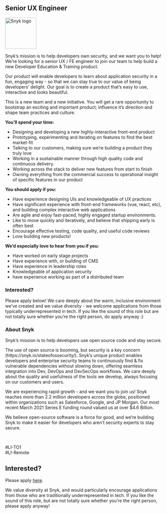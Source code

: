 Senior UX Engineer
---

<img src="https://res.cloudinary.com/snyk/image/upload/v1537345894/press-kit/brand/logo-black.png" width="100" alt="Snyk logo" />

<p><span style="font-weight: 400;">Snyk’s mission is to help developers own security, and we want you to help! We’re looking for a senior UX / FE engineer to join our team to help build a new Developer Education &amp; Training product.</span></p>
<p><span style="font-weight: 400;">Our product will enable developers to learn about application security in a fun, engaging way - so that we can stay true to our value of being developers’ delight. Our goal is to create a product that’s easy to use, interactive and looks beautiful.</span></p>
<p><span style="font-weight: 400;">This is a new team and a new initiative. You will get a rare opportunity to bootstrap an exciting and important product; influence it’s direction and shape team practices and culture.</span></p>
<p><strong>You’ll spend your time:</strong></p>
<ul>
<li style="font-weight: 400;"><span style="font-weight: 400;">Designing and developing a new highly-interactive front-end product</span></li>
<li style="font-weight: 400;"><span style="font-weight: 400;">Prototyping, experimenting and iterating on features to find the best market-fit&nbsp;</span></li>
<li style="font-weight: 400;"><span style="font-weight: 400;">Talking to our customers, making sure we’re building a product they truly love</span></li>
<li style="font-weight: 400;"><span style="font-weight: 400;">Working in a sustainable manner through high quality code and continuous delivery.</span></li>
<li style="font-weight: 400;"><span style="font-weight: 400;">Working across the stack to deliver new features from start to finish</span></li>
<li style="font-weight: 400;"><span style="font-weight: 400;">Owning everything from the commercial success to operational insight of specific features in our product</span></li>
</ul>
<p><strong>You should apply if you:</strong></p>
<ul>
<li style="font-weight: 400;"><span style="font-weight: 400;">Have experience designing UIs and knowledgeable of UX practices</span></li>
<li style="font-weight: 400;"><span style="font-weight: 400;">Have significant experience with front-end frameworks (vue, react, etc), and building complex interactive web applications</span></li>
<li style="font-weight: 400;"><span style="font-weight: 400;">Are agile and enjoy fast-paced, highly engaged startup environments.</span></li>
<li style="font-weight: 400;"><span style="font-weight: 400;">Like to move quickly and iteratively, and believe that shipping early is often best</span></li>
<li style="font-weight: 400;"><span style="font-weight: 400;">Encourage effective testing, code quality, and useful code reviews</span></li>
<li style="font-weight: 400;"><span style="font-weight: 400;">Love building new products!</span></li>
</ul>
<p><strong>We’d especially love to hear from you if you:</strong></p>
<ul>
<li style="font-weight: 400;"><span style="font-weight: 400;">Have worked on early stage projects</span></li>
<li style="font-weight: 400;"><span style="font-weight: 400;">Have experience with, or building of CMS</span></li>
<li style="font-weight: 400;"><span style="font-weight: 400;">Have experience in leadership roles</span></li>
<li style="font-weight: 400;"><span style="font-weight: 400;">Knowledgeable of application security</span></li>
<li style="font-weight: 400;"><span style="font-weight: 400;">have experience working as part of a distributed team</span></li>
</ul>
<h3><strong>Interested?</strong></h3>
<p><span style="font-weight: 400;">Please apply below! We care deeply about the warm, inclusive environment we’ve created and we value diversity - we welcome applications from those typically underrepresented in tech. If you like the sound of this role but are not totally sure whether you’re the right person, do apply anyway :)</span></p>
<h3><strong>About Snyk</strong></h3>
<p>Snyk’s mission is to help developers use open source code and stay secure.</p>
<p>The use of open source is booming, but security is a key concern (https://snyk.io/stateofossecurity/). Snyk’s unique product enables developers and enterprise security teams to continuously find &amp; fix vulnerable dependencies without slowing down, offering seamless integration into Dev, DevOps and DevSecOps workflows. We care deeply about the quality and usefulness of the tools we develop, always focusing on our customers and users.</p>
<p>We are experiencing rapid growth - and we want you to join us! Snyk reaches more than 2.2 million developers across the globe, positioned within organizations such as Salesforce, Google, and JP Morgan. Our most recent March 2021 Series E funding round valued us at over $4.6 Billion.</p>
<p>We believe open-source software is a force for good, and we’re building Snyk to make it easier for developers who aren’t security experts to stay secure.</p>
<p>&nbsp;</p>
<p>#LI-TO1<br>#LI-Remote</p>

Interested?
---

Please apply [here](https://boards.greenhouse.io/snyk/jobs/5195702002#app).

We value diversity at Snyk, and would particularly encourage applications from those who are traditionally underrepresented in tech.
If you like the sound of this role, but are not totally sure whether you’re the right person, please apply anyway!
